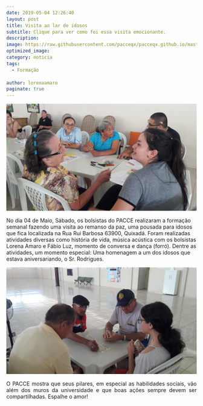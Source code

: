 ```yaml
---
date: 2019-05-04 12:26:40
layout: post
title: Visita ao lar de idosos
subtitle: Clique para ver como foi essa visita emocionante.
description: 
image: https://raw.githubusercontent.com/pacceqx/pacceqx.github.io/master/assets/pic/2019-05-04/capa.jpg
optimized_image:
category: noticia
tags:
  - Formação

author: lorenaamaro
paginate: true
---
```


![](https://raw.githubusercontent.com/pacceqx/pacceqx.github.io/master/assets/pic/2019-05-04/img1.jpg)


<p style = "text-align: justify">

No dia 04 de Maio, Sábado, os bolsistas do PACCE realizaram a formação semanal fazendo uma visita ao remanso da paz, uma pousada para idosos
que fica localizada na Rua Rui Barbosa 63900, Quixadá. Foram realizadas atividades diversas como história de vida, música acústica com os bolsistas Lorena Amaro e Fábio Luz, momento de conversa e dança (forró). Dentre as atividades, um momento especial: Uma homenagem a um dos idosos que estava aniversariando, o Sr. Rodrigues.
</p>

![](https://raw.githubusercontent.com/pacceqx/pacceqx.github.io/master/assets/pic/2019-05-04/img2.jpg)

<p style = "text-align: justify">
 O PACCE mostra que seus pilares, em especial as habilidades sociais, vão além dos muros da universidade e que boas ações sempre devem ser compartilhadas. Espalhe o amor!
</p>

